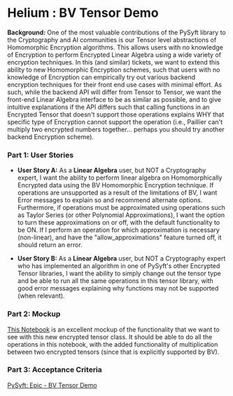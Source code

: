# Helium : BV Tensor Demo

<b>Background:</b> One of the most valuable contributions of the PySyft library to the Cryptography and AI communities is our Tensor level abstractions of Homomorphic Encryption algorithms. This allows users with no knowledge of Encryption to perform Encrypted Linear Algebra using a wide variety of encryption techniques. In this (and similar) tickets, we want to extend this ability to new Homomorphic Encryption schemes, such that users with no knowledge of Encryption can empirically try out various backend encryption techniques for their front end use cases with minimal effort. As such, while the backend API will differ from Tensor to Tensor, we want the front-end Linear Algebra interface to be as similar as possible, and to give intuitive explanations if the API differs such that calling functions in an Encrypted Tensor that doesn't support those operations explains WHY that specific type of Encryption cannot support the operation (i.e., Paillier can't multiply two encrypted numbers together... perhaps you should try another backend Encryption scheme).

### Part 1: User Stories

* <b>User Story A:</b> As a <b>Linear Algebra</b> user, but NOT a Cryptography expert, I want the ability to perform linear algebra on Homomorphically Encrypted data using the BV Homomorphic Encryption technique. If operations are unsupported as a result of the limitations of BV, I want Error messages to explain so and recommend alternate options. Furthermore, if operations must be approximated using operations such as Taylor Series (or other Polynomial Approximations), I want the option to turn these approximations on or off, with the default functionality to be ON. If I perform an operation for which approximation is necessary (non-linear), and have the "allow_approximations" feature turned off, it should return an error.

* <b>User Story B:</b> As a <b>Linear Algebra</b> user, but NOT a Cryptography expert who has implemented an algorithm in one of PySyft's other Encrypted Tensor libraries, I want the ability to simply change out the tensor type and be able to run all the same operations in this tensor library, with good error messages explaining why functions may not be supported (when relevant).

### Part 2: Mockup

[This Notebook](https://github.com/OpenMined/PySyft/blob/master/notebooks/Syft%20-%20Paillier%20Homomorphic%20Encryption%20Example.ipynb) is an excellent mockup of the functionality that we want to see with this new encrypted tensor class. It should be able to do all the operations in this notebook, with the added functionality of multiplication between two encrypted tensors (since that is explicitly supported by BV).

### Part 3: Acceptance Criteria

[PySyft: Epic - BV Tensor Demo](https://github.com/OpenMined/PySyft/issues/229)
